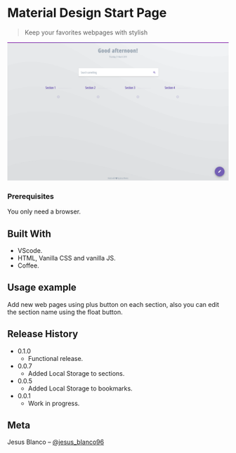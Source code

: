 # Material Design Start Page
> Keep your favorites webpages with stylish

![](Product_show.png)

### Prerequisites

You only need a browser.

## Built With

* VScode.
* HTML, Vanilla CSS and vanilla JS.
* Coffee.

## Usage example

Add new web pages using plus button on each section, also you can edit the section name using the float button.

## Release History

* 0.1.0
    * Functional release.
* 0.0.7
    * Added Local Storage to sections.
* 0.0.5
    * Added Local Storage to bookmarks.
* 0.0.1
    * Work in progress.

## Meta

Jesus Blanco – [@jesus_blanco96](https://twitter.com/jesus_blanco96)

